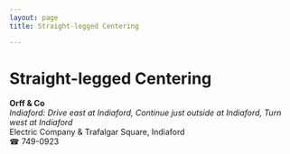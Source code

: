 ```yaml
---
layout: page 
title: Straight-legged Centering

---
```



# Straight-legged Centering


 **Orff & Co**  
_Indiaford: Drive east at Indiaford, Continue just outside at Indiaford, Turn west at Indiaford_  
Electric Company & Trafalgar Square, Indiaford  
☎ 749-0923

